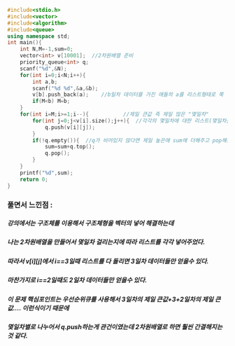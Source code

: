 ```cpp
#include<stdio.h>
#include<vector>
#include<algorithm>
#include<queue>
using namespace std;
int main(){
	int N,M=-1,sum=0;
	vector<int> v[10001];  //2차원배열 준비
	priority_queue<int> q;
	scanf("%d",&N);
	for(int i=0;i<N;i++){
		int a,b;
		scanf("%d %d",&a,&b);
		v[b].push_back(a);    //b일차 데이터를 가진 애들의 a를 리스트형태로 쭉 넣어주기
		if(M<b) M=b;
	}
	for(int i=M;i>=1;i--){           //제일 큰값 즉 제일 많은 "몇일차"
		for(int j=0;j<v[i].size();j++){  //각각의 몇일차에 대한 리스트(몇일차를 가진 애들)
			q.push(v[i][j]);  
		}
		if(!q.empty()){  //q가 비어있지 않다면 제일 높은애 sum에 더해주고 pop해줌
			sum=sum+q.top();
			q.pop();
		}
	}
	printf("%d",sum);
	return 0;
}
```
### 풀면서 느낀점 :
##### 강의에서는 구조체를 이용해서 구조체형을 벡터의 넣어 해결하는데
##### 나는 2차원배열을 만들어서 몇일차 걸리는지에 따라 리스트를 각각 넣어주었다.
##### 따라서 v[i][j]에서 i==3일때 리스트를 다 돌리면 3일차 데이터들만 얻을수 있다.
##### 마찬가지로 i==2일때도 2일차 데이터들만 얻을수 있다.
##### 이 문제 핵심포인트는 우선순위큐를 사용해서 3일차의 제일 큰값+3+2일차의 제일 큰값.... 이런식이기 때문에
##### 몇일차별로 나누어서 q.push하는게 관건이였는데 2차원배열로 하면 훨씬 간결해지는것 같다.
